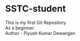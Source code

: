 # SSTC-student
This is my first Git Repository. <br> As a beginner.
<br>
Author - Piyush Kumar Dewangan

